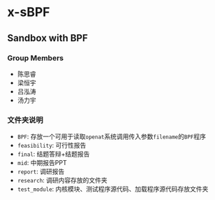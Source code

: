 # x-sBPF

## Sandbox with BPF

### Group Members
- 陈思睿
- 梁恒宇
- 吕泓涛
- 汤力宇

### 文件夹说明
- `BPF`: 存放一个可用于读取`openat`系统调用传入参数`filename`的`BPF`程序
- `feasibility`: 可行性报告
- `final`: 结题答辩+结题报告
- `mid`: 中期报告PPT
- `report`: 调研报告
- `research`: 调研内容存放的文件夹
- `test_module`: 内核模块、测试程序源代码、加载程序源代码存放文件夹
